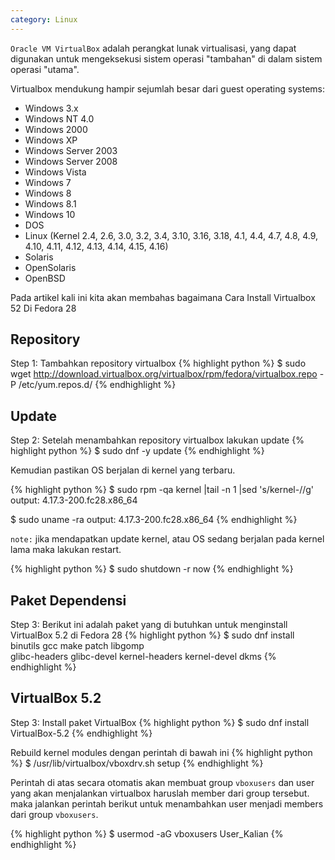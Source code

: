 ```yaml
---
category: Linux
---
```


`Oracle VM VirtualBox` adalah perangkat lunak virtualisasi, yang dapat digunakan untuk mengeksekusi sistem operasi "tambahan" di dalam sistem operasi "utama".


Virtualbox mendukung hampir sejumlah besar dari guest operating systems:


   * Windows 3.x
   * Windows NT 4.0
   * Windows 2000
   * Windows XP
   * Windows Server 2003
   * Windows Server 2008
   * Windows Vista
   * Windows 7
   * Windows 8
   * Windows 8.1
   * Windows 10
   * DOS
   * Linux (Kernel 2.4, 2.6, 3.0, 3.2, 3.4, 3.10, 3.16, 3.18, 4.1, 
     4.4, 4.7, 4.8, 4.9, 4.10, 4.11, 4.12, 4.13, 4.14, 4.15, 4.16)
   * Solaris
   * OpenSolaris
   * OpenBSD



Pada artikel kali ini kita akan membahas bagaimana Cara Install Virtualbox 52 Di Fedora 28

## Repository
Step 1: Tambahkan repository virtualbox
{% highlight python %}
   $ sudo wget http://download.virtualbox.org/virtualbox/rpm/fedora/virtualbox.repo -P /etc/yum.repos.d/
{% endhighlight %}


## Update 
Step 2: Setelah menambahkan repository virtualbox lakukan update
{% highlight python %}
   $ sudo dnf -y update
{% endhighlight %}

Kemudian pastikan OS berjalan di kernel yang terbaru.

{% highlight python %}
   $ sudo rpm -qa kernel |tail -n 1 |sed 's/kernel-//g'
   output: 4.17.3-200.fc28.x86_64

   $ sudo uname -ra
   output: 4.17.3-200.fc28.x86_64
{% endhighlight %}

`note:` jika mendapatkan update kernel, atau OS sedang berjalan pada kernel lama maka lakukan restart.

{% highlight python %}
   $ sudo shutdown -r now
{% endhighlight %}


## Paket Dependensi
Step 3: Berikut ini adalah paket yang di butuhkan untuk menginstall VirtualBox 5.2 di Fedora 28
{% highlight python %}
   $ sudo dnf install binutils gcc make patch libgomp \
     glibc-headers glibc-devel kernel-headers kernel-devel dkms
{% endhighlight %}


## VirtualBox 5.2
Step 3: Install paket VirtualBox 
{% highlight python %}
   $ sudo dnf install VirtualBox-5.2
{% endhighlight %}


Rebuild kernel modules dengan perintah di bawah ini
{% highlight python %}
   $ /usr/lib/virtualbox/vboxdrv.sh setup
{% endhighlight %}

Perintah di atas secara otomatis akan membuat group `vboxusers` dan user yang akan menjalankan virtualbox haruslah member dari group tersebut. maka jalankan perintah berikut untuk menambahkan user menjadi members dari group `vboxusers`.

{% highlight python %}
   $ usermod -aG vboxusers User_Kalian
{% endhighlight %}

